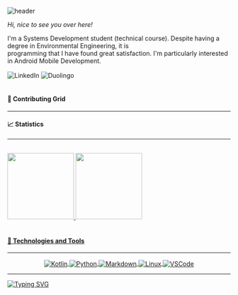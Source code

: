 
![header](https://capsule-render.vercel.app/api?type=waving&color=995f72&height=150&width=800&section=header&text=Ewelyn%20Sâmaris&fontSize=50&fontColor=ffefdb&animation=fadeIn&fontAlign=70)


*Hi, nice to see you over here!*<br/>

I'm a Systems Development student (technical course). Despite having a degree in Environmental Engineering, it is<br/>
programming that I have found great satisfaction. I'm particularly interested in Android Mobile Development.

<div style ="display: inline_block">
     <img align="center" alt="LinkedIn" src="https://img.shields.io/badge/LinkedIn-0077B5?style=for-the-badge&logo=linkedin&logoColor=black)]     (https://www.linkedin.com/in/ewelynsamaris/") />
     <img align="center" alt="Duolingo" src="https://img.shields.io/badge/Duolingo-58CC02?style=for-the-badge&logo=Duolingo&logoColor=black](https://www.duolingo.com/profile/EwelynSamaris") />
</div><br/>


#### 🐍 Contributing Grid
----


#### 📈 Statistics
----
<div style ="display: inline_block"><br/>
  <a href="https://github.com/ewelyn-samaris">
  <img height="150em" src="https://github-readme-stats.vercel.app/api?username=ewelyn-samaris&show_icons=true&theme=dracula&include_all_commits=true&count_private=true"/>  
  <img height="150em" src="https://github-readme-stats.vercel.app/api/top-langs/?username=ewelyn-samaris&layout=compact&theme=dracula" />
</div><br/>


#### 🚀 Technologies and Tools 
----
<div align="center">
        <img align="center" alt="Kotlin" src="https://img.shields.io/badge/Kotlin-0095D5?&style=for-the-badge&logo=kotlin&logoColor=orange" />
    <img align="center" alt="Python" src="https://img.shields.io/badge/Python-3776AB?style=for-the-badge&logo=python&logoColor=yellow" />
    <img align="center" alt="Markdown" src="https://img.shields.io/badge/Markdown-000000?style=for-the-badge&logo=markdown&logoColor=white" />
    <img align="center" alt="Linux" src="https://img.shields.io/badge/Linux-FCC624?style=for-the-badge&logo=linux&logoColor=black" />
    <img align="center" alt="VSCode" src="https://img.shields.io/badge/Visual_Studio_Code-0078D4?style=for-the-badge&logo=visual%20studio%20code&logoColor=black" />
</div>

----

![Typing SVG](https://readme-typing-svg.demolab.com?font=Amatic+sc&pause=1000&color=8E88F7&width=600&lines=The+feature+is+created+by+what+you+do+today!)


